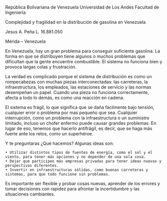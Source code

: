 República Bolivariana de Venezuela
Universidad de Los Andes
Facultad de Ingeniería

















Complejidad y fragilidad en la distribución de gasolina en Venezuela




















Jesus A. Peña L.
16.881.050





Mérida – Venezuela














En Venezuela, hay un gran problema para conseguir suficiente gasolina. La forma en que se distribuyen tiene algunos o muchos problemas que dificultan que la gente encuentre combustible. El sistema no funciona bien y provoca largas colas y frustración. 

La verdad es complicado porque el sistema de distribución es como un rompecabezas con muchas piezas interconectadas: las carreteras, la infraestructura, los empleados, las estaciones de servicio y las normas desempeñan un papel. Cuando una pieza no funciona correctamente, afecta a todo lo demás, es como una reacción en cadena. 

El sistema es frágil, lo que significa que se daña fácilmente bajo tensión, cualquier error o problema por mas pequeño que sea. Cualquier interrupción, como un problema con la infraestructura o un suministro limitado, incluso un chofer enfermo puede causar grandes problemas. En lugar de eso, tenemos que hacerlo antifrágil, es decir, que se haga más fuerte ante los retos, como un superhéroe.

Y te preguntaras ¿Qué hacemos? Algunas ideas son: 

    • Utilizar distintos tipos de fuentes de energía, como el sol y el viento, para tener más opciones y no depender de una sola cosa.
    • Dejar que participen más empresas privadas para tener ideas nuevas y perspectivas diferentes.
    • Invertir en infraestructuras sólidas, como buenas carreteras y sistemas, para que todo funcione sin problemas.

Es importante ser flexible y probar cosas nuevas, aprender de los errores y tomar decisiones con rapidez para afrontar la incertidumbre y las situaciones cambiantes.